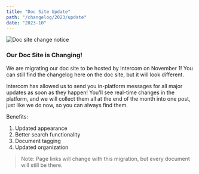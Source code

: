 ```yaml
---
title: "Doc Site Update"
path: "/changelog/2023/update"
date: "2023-10"
---
```


![Doc site change notice](/images/group-10.png)

### Our Doc Site is Changing!
We are migrating our doc site to be hosted by Intercom on November 1! You can still find the changelog here on the doc site, but it will look different.

Intercom has allowed us to send you in-platform messages for all major updates as soon as they happen! You'll see real-time changes in the platform, and we will collect them all at the end of the month into one post, just like we do now, so you can always find them. 

Benefits:
1. Updated appearance
2. Better search functionality
3. Document tagging
4. Updated organization

>Note: Page links will change with this migration, but every document will still be there. 
